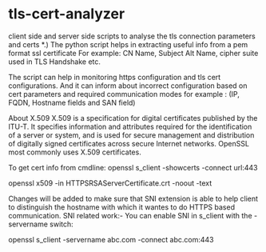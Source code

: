 # tls-cert-analyzer
client side and server side scripts to analyse the tls connection parameters and certs
*.) The python script helps in extracting useful info from a pem format ssl certificate 
For example: CN Name, Subject Alt Name, cipher suite used in TLS Handshake etc.

The script can help in monitoring https configuration and tls cert configurations. And it can inform about incorrect configuration based on cert parameters and required communication modes for example : (IP, FQDN, Hostname fields and SAN field)

About X.509
X.509 is a specification for digital certificates published by the ITU-T. It specifies information and attributes required for the identification of a server or system, and is used for secure management and distribution of digitally signed certificates across secure Internet networks. OpenSSL most commonly uses X.509 certificates.


To get cert info from cmdline:
openssl s_client -showcerts -connect url:443

openssl x509 -in HTTPSRSAServerCertificate.crt -noout -text

Changes will be added to make sure that SNI extension is able to help client to distinguish the hostname with which it wantes to do HTTPS based communication.
SNI related work:-
You can enable SNI in s_client with the -servername switch:

openssl s_client -servername abc.com -connect abc.com:443

